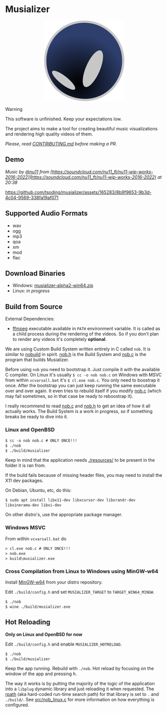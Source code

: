 # Musializer

<p align=center>
  <img src="./resources/logo/logo-256.png">
</p>

> [!WARNING]
> This software is unfinished. Keep your expectations low.

The project aims to make a tool for creating beautiful music visualizations and rendering high quality videos of them.

*Please, read [CONTRIBUTING.md](CONTRIBUTING.md) before making a PR.*

## Demo

*Music by [@nu11](https://soundcloud.com/nu11_ft) from [https://soundcloud.com/nu11_ft/nu11-wip-works-2016-2022](https://soundcloud.com/nu11_ft/nu11-wip-works-2016-2022) at 20:38*

https://github.com/tsoding/musializer/assets/165283/8b9f9653-9b3d-4c04-9569-338fa19af071

## Supported Audio Formats

- wav
- ogg
- mp3
- qoa
- xm
- mod
- flac

## Download Binaries

- Windows: [musializer-alpha2-win64.zip](https://github.com/tsoding/musializer/releases/download/alpha2/musializer-alpha2-win64.zip)
- Linux: *in progress*

## Build from Source

External Dependencies:
- [ffmpeg](https://ffmpeg.org/) executable available in `PATH` environment variable. It is called as a child process during the rendering of the videos. So if you don't plan to render any videos it's completely **optional**.

We are using Custom Build System written entirely in C called `nob`. It is similar to [nobuild](https://github.com/tsoding/nobuild) in spirit. [nob.h](./src/nob.h) is the Build System and [nob.c](./nob.c) is the program that builds Musializer.

Before using `nob` you need to bootstrap it. Just compile it with the available C compiler. On Linux it's usually `$ cc -o nob nob.c` on Windows with MSVC from within `vcvarsall.bat` it's `$ cl.exe nob.c`. You only need to boostrap it once. After the bootstrap you can just keep running the same executable over and over again. It even tries to rebuild itself if you modify [nob.c](./nob.c) (which may fail sometimes, so in that case be ready to reboostrap it).

I really recommend to read [nob.c](./nob.c) and [nob.h](./src/nob.h) to get an idea of how it all actually works. The Build System is a work in progress, so if something breaks be ready to dive into it.

### Linux and OpenBSD

```console
$ cc -o nob nob.c # ONLY ONCE!!!
$ ./nob
$ ./build/musializer
```

Keep in mind that the application needs [./resources/](./resources/) to be present in the folder it is ran from.

If the build fails because of missing header files, you may need to install the X11 dev packages.

On Debian, Ubuntu, etc, do this:

```console
$ sudo apt install libx11-dev libxcursor-dev libxrandr-dev libxinerama-dev libxi-dev
```

On other distro's, use the appropriate package manager.

### Windows MSVC

From within `vcvarsall.bat` do

```console
> cl.exe nob.c # ONLY ONCE!!!
> nob.exe
> build\musializer.exe
```

### Cross Compilation from Linux to Windows using MinGW-w64

Install [MinGW-w64](https://www.mingw-w64.org/) from your distro repository.

Edit `./build/config.h` and set `MUSIALIZER_TARGET` to `TARGET_WIN64_MINGW`.

```console
$ ./nob
$ wine ./build/musializer.exe
```

## Hot Reloading

**Only on Linux and OpenBSD for now**

Edit `./build/config.h` and enable `MUSIALIZER_HOTRELOAD`.

```console
$ ./nob
$ ./build/musializer
```

Keep the app running. Rebuild with `./nob`. Hot reload by focusing on the window of the app and pressing <kbd>h</kbd>.

The way it works is by putting the majority of the logic of the application into a `libplug` dynamic library and just reloading it when requested. The [rpath](https://en.wikipedia.org/wiki/Rpath) (aka hard-coded run-time search path) for that library is set to `.` and `./build/`. See [src/nob_linux.c](src/nob_linux.c) for more information on how everything is configured.

